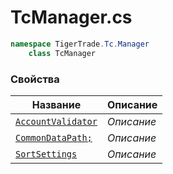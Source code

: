 
# TcManager.cs
```csharp
namespace TigerTrade.Tc.Manager  
    class TcManager
```

### Свойства
| Название | Описание |
| --- | --- |
| [`AccountValidator`](./Свойства/AccountValidator.md) | *Описание* |
| [`CommonDataPath;`](./Свойства/CommonDataPath;.md) | *Описание* |
| [`SortSettings`](./Свойства/SortSettings.md) | *Описание* |
